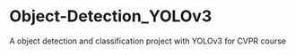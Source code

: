 # Object-Detection_YOLOv3
A object detection and classification project with YOLOv3 for CVPR course
